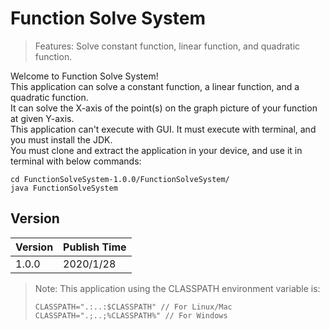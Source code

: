 # Function Solve System

> Features: Solve constant function, linear function, and quadratic function.

Welcome to Function Solve System!\
This application can solve a constant function, a linear function, and a quadratic function.\
It can solve the X-axis of the point(s) on the graph picture of your function at given Y-axis.\
This application can't execute with GUI. It must execute with terminal, and you must install the JDK.\
You must clone and extract the application in your device, and use it in terminal with below commands:
```
cd FunctionSolveSystem-1.0.0/FunctionSolveSystem/
java FunctionSolveSystem
```

## Version
|Version|Publish Time|
|-------|------------|
|1.0.0|2020/1/28|

> Note:
> This application using the CLASSPATH environment variable is:
> ```
> CLASSPATH=".:..:$CLASSPATH" // For Linux/Mac
> CLASSPATH=".;..;%CLASSPATH%" // For Windows
> ```
